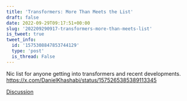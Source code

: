 ```yaml
---
title: 'Transformers: More Than Meets the List'
draft: false
date: 2022-09-29T09:17:51+00:00
slug: '202209290917-transformers-more-than-meets-list'
is_tweet: true
tweet_info:
  id: '1575308847853744129'
  type: 'post'
  is_thread: False
---
```




Nic list for anyone getting into transformers and recent developments. <https://x.com/DanielKhashabi/status/1575265385389113345>

[Discussion](https://x.com/sytelus/status/1575308847853744129)
